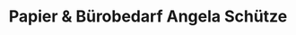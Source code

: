 ---
title: "Papier & Bürobedarf Angela Schütze"
url: /kamenz/papier-und-buerobedarf-angela-schuetze/
shop: Schreibwaren
---